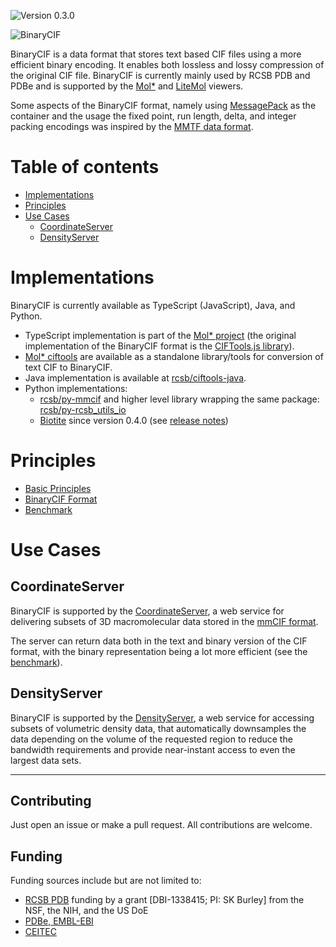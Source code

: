 ![Version 0.3.0](https://img.shields.io/badge/Version-0.3.0-blue.svg?style=flat)

![BinaryCIF](img/logo.png)

BinaryCIF is a data format that stores text based CIF files using 
a more efficient binary encoding. It enables both lossless and lossy
compression of the original CIF file. BinaryCIF is currently mainly used by RCSB PDB and PDBe and is supported by the [Mol*](https://github.com/molstar/molstar) and [LiteMol](https://github.com/dsehnal/LiteMol) viewers.

Some aspects of the BinaryCIF format, namely using [MessagePack](https://msgpack.org/) as the container
and the usage the fixed point, run length, delta, and integer packing encodings was
inspired by the [MMTF data format](http://mmtf.rcsb.org).

Table of contents
=================

* [Implementations](#implementations)
* [Principles](#principles)
* [Use Cases](#use-cases)
    - [CoordinateServer](#coordinateserver)
    - [DensityServer](#densityserver)

Implementations
=================

BinaryCIF is currently available as TypeScript (JavaScript), Java, and Python.

- TypeScript implementation is part of the [Mol* project](https://github.com/molstar/molstar) (the original implementation of the BinaryCIF format is the [CIFTools.js library](https://github.com/dsehnal/CIFTools.js)).
- [Mol* ciftools](https://github.com/molstar/ciftools) are available as a standalone library/tools for conversion of text CIF to BinaryCIF.
- Java implementation is available at [rcsb/ciftools-java](https://github.com/rcsb/ciftools-java).
- Python implementations:
   - [rcsb/py-mmcif](https://github.com/rcsb/py-mmcif) and higher level library wrapping the same package: [rcsb/py-rcsb_utils_io](https://github.com/rcsb/py-rcsb_utils_io)
   - [Biotite](https://github.com/biotite-dev/biotite) since version 0.4.0 (see [release notes](https://github.com/biotite-dev/biotite/releases/tag/v0.40.0))

Principles
==========

* [Basic Principles](principle.md)
* [BinaryCIF Format](encoding.md)
* [Benchmark](benchmark.md)

Use Cases
=========

## CoordinateServer

BinaryCIF is supported by the [CoordinateServer](https://cs.litemol.org), a web service for 
delivering subsets of 3D macromolecular data stored in the [mmCIF format](http://mmcif.wwpdb.org/).

The server can return data both in the text and binary version of the CIF format,
with the binary representation being a lot more efficient (see the [benchmark](#benchmark)).

## DensityServer

BinaryCIF is supported by the [DensityServer](https://ds.litemol.org), a web service for accessing subsets of volumetric density data, that automatically downsamples the data depending on the volume of the requested region to reduce the bandwidth requirements and provide near-instant access to even the largest data sets. 

-------------------

## Contributing
Just open an issue or make a pull request. All contributions are welcome.

## Funding

Funding sources include but are not limited to:
* [RCSB PDB](https://www.rcsb.org) funding by a grant [DBI-1338415; PI: SK Burley] from the NSF, the NIH, and the US DoE
* [PDBe, EMBL-EBI](https://pdbe.org)
* [CEITEC](https://www.ceitec.eu/)
